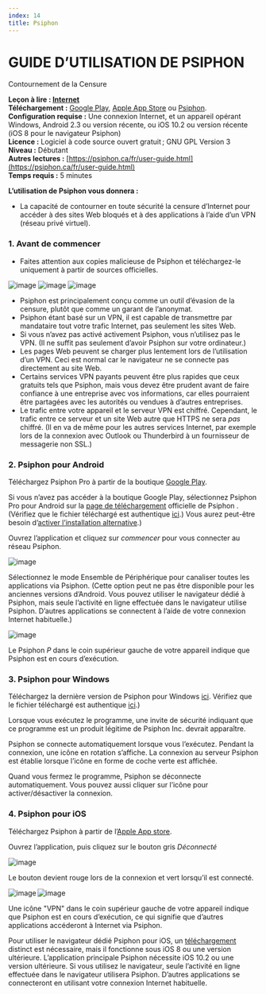 ```yaml
---
index: 14
title: Psiphon
---
```

# GUIDE D’UTILISATION DE PSIPHON

Contournement de la Censure

**Leçon à lire : [Internet](umbrella://communications/the-internet)**   
**Téléchargement :** [Google Play](https://play.google.com/store/apps/details?id=com.psiphon3.subscription), [Apple App Store](https://itunes.apple.com/fr/app/psiphon/id1276263909?ls=1&mt=8) ou [Psiphon](https://psiphon.ca/fr/download.html).  
**Configuration requise :** Une connexion Internet, et un appareil opérant Windows, Android 2.3 ou version récente, ou iOS 10.2 ou version récente (iOS 8 pour le navigateur Psiphon)    
**Licence :** Logiciel à code source ouvert gratuit ; GNU GPL Version 3  
**Niveau :** Débutant  
**Autres lectures :** [https://psiphon.ca/fr/user-guide.html](https://psiphon.ca/fr/user-guide.html)  
**Temps requis :** 5 minutes  

**L’utilisation de Psiphon vous donnera :**
- La capacité de contourner en toute sécurité la censure d’Internet pour accéder à des sites Web bloqués et à des applications à l’aide d’un VPN (réseau privé virtuel).

### 1. Avant de commencer

- Faites attention aux copies malicieuse de Psiphon et téléchargez-le uniquement à partir de sources officielles.

![image](tool_psiphon10.png)
![image](tool_psiphon11.png)
![image](tool_psiphon12.png)

- Psiphon est principalement conçu comme un outil d’évasion de la censure, plutôt que comme un garant de l’anonymat.
- Psiphon étant basé sur un VPN, il est capable de transmettre par mandataire tout votre trafic Internet, pas seulement les sites Web.
- Si vous n’avez pas activé activement Psiphon, vous n’utilisez pas le VPN. (Il ne suffit pas seulement d’avoir Psiphon sur votre ordinateur.)
- Les pages Web peuvent se charger plus lentement lors de l’utilisation d’un VPN. Ceci est normal car le navigateur ne se connecte pas directement au site Web.
- Certains services VPN payants peuvent être plus rapides que ceux gratuits tels que Psiphon, mais vous devez être prudent avant de faire confiance à une entreprise avec vos informations, car elles pourraient être partagées avec les autorités ou vendues à d’autres entreprises.
- Le trafic entre votre appareil et le serveur VPN est chiffré. Cependant, le trafic entre ce serveur et un site Web autre que HTTPS ne sera *pas* chiffré. (Il en va de même pour les autres services Internet, par exemple lors de la connexion avec Outlook ou Thunderbird à un fournisseur de messagerie non SSL.)

### 2. Psiphon pour Android

Téléchargez Psiphon Pro à partir de la boutique [Google Play](https://play.google.com/store/apps/details?id=com.psiphon3.subscription). 

Si vous n’avez pas accéder à la boutique Google Play, sélectionnez Psiphon Pro pour Android sur la [page de téléchargement](https://psiphon.ca/fr/download.html?10Years) officielle de Psiphon . (Vérifiez que le fichier téléchargé est authentique [ici](https://psiphon.ca/fr/faq.html#authentic-android).) Vous aurez peut-être besoin d’[activer l’installation alternative](https://psiphon.ca/fr/faq.html#android-enable-sideloading).)

Ouvrez l’application et cliquez sur *commencer* pour vous connecter au réseau Psiphon.

![image](tool_psiphon5.png)

Sélectionnez le mode Ensemble de Périphérique pour canaliser toutes les applications via Psiphon. (Cette option peut ne pas être disponible pour les anciennes versions d’Android. Vous pouvez utiliser le navigateur dédié à Psiphon, mais seule l’activité en ligne effectuée dans le navigateur utilise Psiphon. D’autres applications se connectent à l’aide de votre connexion Internet habituelle.)

![image](tool_psiphon6.png)

Le Psiphon *P* dans le coin supérieur gauche de votre appareil indique que Psiphon est en cours d’exécution.

### 3. Psiphon pour Windows

Téléchargez la dernière version de Psiphon pour Windows [ici](https://psiphon.ca/fr/download.html). Vérifiez que le fichier téléchargé est authentique [ici](https://psiphon.ca/fr/faq.html#authentic-windows).)

Lorsque vous exécutez le programme, une invite de sécurité indiquant que ce programme est un produit légitime de Psiphon Inc. devrait apparaître.

Psiphon se connecte automatiquement lorsque vous l’exécutez. Pendant la connexion, une icône en rotation s’affiche. La connexion au serveur Psiphon est établie lorsque l’icône en forme de coche verte est affichée.

Quand vous fermez le programme, Psiphon se déconnecte automatiquement. Vous pouvez aussi cliquer sur l’icône pour activer/désactiver la connexion.

### 4. Psiphon pour iOS

Téléchargez Psiphon à partir de l’[Apple App store](https://itunes.apple.com/fr/app/psiphon/id1276263909?ls=1&mt=8). 

Ouvrez l’application, puis cliquez sur le bouton gris *Déconnecté*

![image](tool_psiphon7.png)

Le bouton devient rouge lors de la connexion et vert lorsqu’il est connecté.

![image](tool_psiphon8.png) ![image](tool_psiphon9.png)

Une icône "VPN" dans le coin supérieur gauche de votre appareil indique que Psiphon est en cours d’exécution, ce qui signifie que d’autres applications accéderont à Internet via Psiphon.

Pour utiliser le navigateur dédié Psiphon pour iOS, un [téléchargement](https://itunes.apple.com/fr/app/psiphon-browser/id1193362444?mt=8) distinct  est nécessaire, mais il fonctionne sous iOS 8 ou une version ultérieure. L’application principale Psiphon nécessite iOS 10.2 ou une version ultérieure. Si vous utilisez le navigateur, seule l’activité en ligne effectuée dans le navigateur utilisera Psiphon. D’autres applications se connecteront en utilisant votre connexion Internet habituelle.
